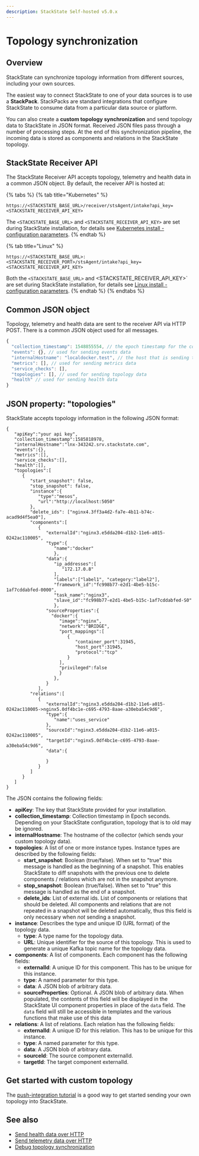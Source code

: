 ```yaml
---
description: StackState Self-hosted v5.0.x
---
```


# Topology synchronization

## Overview

StackState can synchronize topology information from different sources, including your own sources.

The easiest way to connect StackState to one of your data sources is to use a **StackPack**. StackPacks are standard integrations that configure StackState to consume data from a particular data source or platform.

You can also create a **custom topology synchronization** and send topology data to StackState in JSON format. Received JSON files pass through a number of processing steps. At the end of this synchronization pipeline, the incoming data is stored as components and relations in the StackState topology. 

## StackState Receiver API

The StackState Receiver API accepts topology, telemetry and health data in a common JSON object. By default, the receiver API is hosted at:

{% tabs %}
{% tab title="Kubernetes" %}
```text
https://<STACKSTATE_BASE_URL>/receiver/stsAgent/intake?api_key=<STACKSTATE_RECEIVER_API_KEY>
```

The `<STACKSTATE_BASE_URL>` and `<STACKSTATE_RECEIVER_API_KEY>` are set during StackState installation, for details see [Kubernetes install - configuration parameters](/setup/install-stackstate/kubernetes_install/install_stackstate.md#generate-values-yaml).
{% endtab %}

{% tab title="Linux" %}
```text
https://<STACKSTATE_BASE_URL>:<STACKSTATE_RECEIVER_PORT>/stsAgent/intake?api_key=<STACKSTATE_RECEIVER_API_KEY>
```

Both the `<STACKSTATE_BASE_URL>` and <STACKSTATE_RECEIVER_API_KEY>` are set during StackState installation, for details see [Linux install - configuration parameters](/setup/install-stackstate/linux_install/install_stackstate.md#configuration-options-required-during-install).
{% endtab %}
{% endtabs %}

## Common JSON object

Topology, telemetry and health data are sent to the receiver API via HTTP POST. There is a common JSON object used for all messages.

```javascript
{
  "collection_timestamp": 1548855554, // the epoch timestamp for the collection
  "events": {}, // used for sending events data
  "internalHostname": "localdocker.test", // the host that is sending this data
  "metrics": [], // used for sending metrics data
  "service_checks": [],
  "topologies": [], // used for sending topology data
  "health" // used for sending health data
}
```

## JSON property: "topologies" 

StackState accepts topology information in the following JSON format:

```text
{
   "apiKey":"your api key",
   "collection_timestamp":1585818978,
   "internalHostname":"lnx-343242.srv.stackstate.com",
   "events":{},
   "metrics":[],
   "service_checks":[],
   "health":[],
   "topologies":[
      {
         "start_snapshot": false,
         "stop_snapshot": false,
         "instance":{
            "type":"mesos",
            "url":"http://localhost:5050"
         },
         "delete_ids": ["nginx4.3ff3a4d2-fa7e-4b11-b74c-acad9d4f5ea0"],
         "components":[
            {
               "externalId":"nginx3.e5dda204-d1b2-11e6-a015-0242ac110005",
               "type":{
                  "name":"docker"
                  },
               "data":{
                  "ip_addresses":[
                     "172.17.0.8"
                  ],
                  "labels":["label1", "category:"label2"],
                  "framework_id":"fc998b77-e2d1-4be5-b15c-1af7cddabfed-0000",
                  "task_name":"nginx3",
                  "slave_id":"fc998b77-e2d1-4be5-b15c-1af7cddabfed-S0"
                  },
               "sourceProperties":{
                 "docker":{
                    "image":"nginx",
                    "network":"BRIDGE",
                    "port_mappings":[
                       {
                          "container_port":31945,
                          "host_port":31945,
                          "protocol":"tcp"
                       }
                    ],
                    "privileged":false
                    }
                  },
               }
            ],
         "relations":[
            {
               "externalId":"nginx3.e5dda204-d1b2-11e6-a015-0242ac110005->nginx5.0df4bc1e-c695-4793-8aae-a30eba54c9d6",
               "type":{
                  "name":"uses_service"
               },
               "sourceId":"nginx3.e5dda204-d1b2-11e6-a015-0242ac110005",
               "targetId":"nginx5.0df4bc1e-c695-4793-8aae-a30eba54c9d6",
               "data":{

               }
            }
         ]
      }
   ]
}
```

The JSON contains the following fields:

* **apiKey**: The key that StackState provided for your installation.
* **collection_timestamp**: Collection timestamp in Epoch seconds. Depending on your StackState configuration, topology that is to old may be ignored.
* **internalHostname**: The hostname of the collector \(which sends your custom topology data\).
* **topologies**: A list of one or more instance types. Instance types are described by the following fields:
  * **start_snapshot**: Boolean \(true/false\). When set to "true" this message is handled as the beginning of a snapshot. This enables StackState to diff snapshots with the previous one to delete components / relations which are not in the snapshot anymore.
  * **stop_snapshot**: Boolean \(true/false\). When set to "true" this message is handled as the end of a snapshot.
  * **delete_ids**: List of external ids. List of components or relations that should be deleted. All components and relations that are not repeated in a snapshot will be deleted automatically, thus this field is only necessary when _not_ sending a snapshot.
* **instance**: Describes the type and unique ID \(URL format\) of the topology data.
  * **type**: A type name for the topology data.
  * **URL**: Unique identifier for the source of this topology. This is used to generate a unique Kafka topic name for the topology data.
* **components**: A list of components. Each component has the following fields:
  * **externalId**: A unique ID for this component. This has to be unique for this instance.
  * **type**: A named parameter for this type.
  * **data**: A JSON blob of arbitrary data.
  * **sourceProperties**: Optional. A JSON blob of arbitrary data. When populated, the contents of this field will be displayed in the StackState UI component properties in place of the `data` field.  The `data` field will still be accessible in templates and the various functions that make use of this data
* **relations**: A list of relations. Each relation has the following fields:
  * **externalId**: A unique ID for this relation. This has to be unique for this instance.
  * **type**: A named parameter for this type.
  * **data**: A JSON blob of arbitrary data.  
  * **sourceId**: The source component externalId.
  * **targetId**: The target component externalId.

## Get started with custom topology

The [push-integration tutorial](../../develop/tutorials/push_integration_tutorial.md) is a good way to get started sending your own topology into StackState.

## See also

* [Send health data over HTTP](/configure/health/send-health-data/send-health-data.md)
* [Send telemetry data over HTTP](/configure/telemetry/send_telemetry.md)
* [Debug topology synchronization](/configure/topology/debug-topology-synchronization.md)
